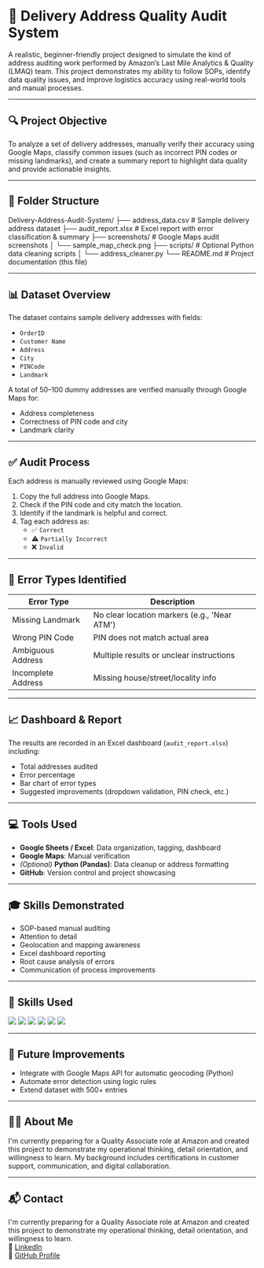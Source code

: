 # 🧭 Delivery Address Quality Audit System

A realistic, beginner-friendly project designed to simulate the kind of address auditing work performed by Amazon’s Last Mile Analytics & Quality (LMAQ) team. This project demonstrates my ability to follow SOPs, identify data quality issues, and improve logistics accuracy using real-world tools and manual processes.

---

## 🔍 Project Objective

To analyze a set of delivery addresses, manually verify their accuracy using Google Maps, classify common issues (such as incorrect PIN codes or missing landmarks), and create a summary report to highlight data quality and provide actionable insights.

---

## 📁 Folder Structure

Delivery-Address-Audit-System/
├── address_data.csv               # Sample delivery address dataset
├── audit_report.xlsx              # Excel report with error classification & summary
├── screenshots/                   # Google Maps audit screenshots
│   └── sample_map_check.png
├── scripts/                       # Optional Python data cleaning scripts
│   └── address_cleaner.py
└── README.md                      # Project documentation (this file)

---

## 📊 Dataset Overview

The dataset contains sample delivery addresses with fields:
- `OrderID`
- `Customer Name`
- `Address`
- `City`
- `PINCode`
- `Landmark`

A total of 50–100 dummy addresses are verified manually through Google Maps for:
- Address completeness
- Correctness of PIN code and city
- Landmark clarity

---

## ✅ Audit Process

Each address is manually reviewed using Google Maps:

1. Copy the full address into Google Maps.
2. Check if the PIN code and city match the location.
3. Identify if the landmark is helpful and correct.
4. Tag each address as:
   - ✅ `Correct`
   - ⚠️ `Partially Incorrect`
   - ❌ `Invalid`

---

## 🧠 Error Types Identified

| Error Type           | Description                                  |
|----------------------|----------------------------------------------|
| Missing Landmark     | No clear location markers (e.g., 'Near ATM') |
| Wrong PIN Code       | PIN does not match actual area               |
| Ambiguous Address    | Multiple results or unclear instructions     |
| Incomplete Address   | Missing house/street/locality info           |

---

## 📈 Dashboard & Report

The results are recorded in an Excel dashboard (`audit_report.xlsx`) including:
- Total addresses audited
- Error percentage
- Bar chart of error types
- Suggested improvements (dropdown validation, PIN check, etc.)

---

## 💻 Tools Used

- **Google Sheets / Excel**: Data organization, tagging, dashboard
- **Google Maps**: Manual verification
- *(Optional)* **Python (Pandas)**: Data cleanup or address formatting
- **GitHub**: Version control and project showcasing

---

## 🎓 Skills Demonstrated

- SOP-based manual auditing
- Attention to detail
- Geolocation and mapping awareness
- Excel dashboard reporting
- Root cause analysis of errors
- Communication of process improvements

---

## 🧠 Skills Used

<p align="left">
  <img src="https://img.shields.io/badge/-Excel-217346?style=for-the-badge&logo=microsoft-excel&logoColor=white" />
  <img src="https://img.shields.io/badge/-Google%20Maps-4285F4?style=for-the-badge&logo=google-maps&logoColor=white" />
  <img src="https://img.shields.io/badge/-Manual%20Testing-F9A825?style=for-the-badge&logo=testing-library&logoColor=white" />
  <img src="https://img.shields.io/badge/-Data%20Cleaning-4CAF50?style=for-the-badge" />
  <img src="https://img.shields.io/badge/-Process%20Improvement-FF5722?style=for-the-badge" />
  <img src="https://img.shields.io/badge/-Attention%20to%20Detail-9C27B0?style=for-the-badge" />
</p>

---

## 📌 Future Improvements

- Integrate with Google Maps API for automatic geocoding (Python)
- Automate error detection using logic rules
- Extend dataset with 500+ entries

---

## 🧑‍💼 About Me

I'm currently preparing for a Quality Associate role at Amazon and created this project to demonstrate my operational thinking, detail orientation, and willingness to learn. My background includes certifications in customer support, communication, and digital collaboration.

---

## 📬 Contact

I'm currently preparing for a Quality Associate role at Amazon and created this project to demonstrate my operational thinking, detail orientation, and willingness to learn.  
🔗 [LinkedIn](https://linkedin.com/in/yourprofile)  
📁 [GitHub Profile](https://github.com/yourusername)
